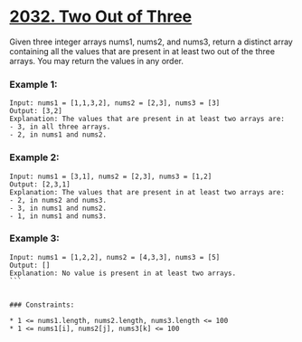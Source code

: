 # [2032. Two Out of Three](https://leetcode.com/problems/two-out-of-three/description/)
Given three integer arrays nums1, nums2, and nums3, return a distinct array containing all the values that are present in at least two out of the three arrays. You may return the values in any order.
 

### Example 1:
```text
Input: nums1 = [1,1,3,2], nums2 = [2,3], nums3 = [3]
Output: [3,2]
Explanation: The values that are present in at least two arrays are:
- 3, in all three arrays.
- 2, in nums1 and nums2.
```
### Example 2:
```text
Input: nums1 = [3,1], nums2 = [2,3], nums3 = [1,2]
Output: [2,3,1]
Explanation: The values that are present in at least two arrays are:
- 2, in nums2 and nums3.
- 3, in nums1 and nums2.
- 1, in nums1 and nums3.
```
### Example 3:
``````
Input: nums1 = [1,2,2], nums2 = [4,3,3], nums3 = [5]
Output: []
Explanation: No value is present in at least two arrays.
```
 

### Constraints:

* 1 <= nums1.length, nums2.length, nums3.length <= 100
* 1 <= nums1[i], nums2[j], nums3[k] <= 100
